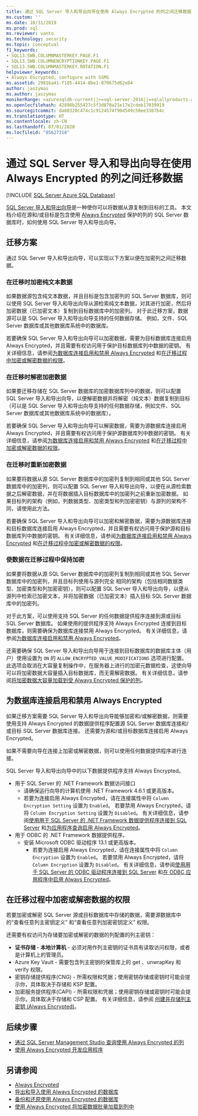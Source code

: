 ```yaml
---
title: 通过 SQL Server 导入和导出向导在使用 Always Encrypted 的列之间迁移数据 | Microsoft Docs
ms.custom: ''
ms.date: 10/31/2019
ms.prod: sql
ms.reviewer: vanto
ms.technology: security
ms.topic: conceptual
f1_keywords:
- SQL13.SWB.COLUMNMASTERKEY.PAGE.F1
- SQL13.SWB.COLUMNENCRYPTIONKEY.PAGE.F1
- SQL13.SWB.COLUMNMASTERKEY.ROTATION.F1
helpviewer_keywords:
- Always Encrypted, configure with SSMS
ms.assetid: 29816a41-f105-4414-8be1-070675d62e84
author: jaszymas
ms.author: jaszymas
monikerRange: =azuresqldb-current||>=sql-server-2016||=sqlallproducts-allversions||>=sql-server-linux-2017||=azuresqldb-mi-current
ms.openlocfilehash: 42898b255427c5f3d870a21e17e2cdeb17039919
ms.sourcegitcommit: da88320c474c1c9124574f90d549c50ee3387b4c
ms.translationtype: HT
ms.contentlocale: zh-CN
ms.lasthandoff: 07/01/2020
ms.locfileid: "85627318"
---
```

# <a name="migrate-data-to-or-from-columns-using-always-encrypted-with-sql-server-import-and-export-wizard"></a>通过 SQL Server 导入和导出向导在使用 Always Encrypted 的列之间迁移数据 
[!INCLUDE [SQL Server Azure SQL Database](../../../includes/applies-to-version/sql-asdb.md)]

[SQL Server 导入和导出向导](../../../integration-services/import-export-data/import-and-export-data-with-the-sql-server-import-and-export-wizard.md)是一种使你可以将数据从源复制到目标的工具。 本文档介绍在源和/或目标是包含使用 [Always Encrypted](../../../relational-databases/security/encryption/always-encrypted-database-engine.md) 保护的列的 SQL Server 数据库时，如何使用 SQL Server 导入和导出向导。

## <a name="migration-scenarios"></a>迁移方案
通过 SQL Server 导入和导出向导，可以实现以下方案以便在加密列之间迁移数据。

### <a name="encrypt-plaintext-data-on-migration"></a>在迁移时加密纯文本数据
如果数据源包含纯文本数据，并且目标是包含加密列的 SQL Server 数据库，则可以使用 SQL Server 导入和导出向导从源检索纯文本数据，对其进行加密，然后将加密数据（已加密文本）复制到目标数据库中的加密列。 对于此迁移方案，数据源可以是 SQL Server 导入和导出向导支持的任何数据存储。 例如，文件、SQL Server 数据库或其他数据库系统中的数据库。

若要确保 SQL Server 导入和导出向导可以加密数据，需要为目标数据库连接启用 Always Encrypted，并且需要有权访问用于保护目标数据库列中数据的密钥。 有关详细信息，请参阅[为数据库连接启用和禁用 Always Encrypted](#enable-and-disable-always-encrypted-for-a-database-connection) 和[在迁移过程中加密或解密数据的权限](#permissions-for-encrypting-or-decrypting-data-during-migration)。

### <a name="decrypt-encrypted-data-on-migration"></a>在迁移时解密加密数据
如果要迁移存储在 SQL Server 数据库的加密数据库列中的数据，则可以配置 SQL Server 导入和导出向导，以便解密数据并将解密（纯文本）数据复制到目标（可以是 SQL Server 导入和导出向导支持的任何数据存储，例如文件、SQL Server 数据库或其他数据库系统中的数据库）。

若要确保 SQL Server 导入和导出向导可以解密数据，需要为源数据库连接启用 Always Encrypted，并且需要有权访问用于保护源数据库列中数据的密钥。 有关详细信息，请参阅[为数据库连接启用和禁用 Always Encrypted](#enable-and-disable-always-encrypted-for-a-database-connection) 和[在迁移过程中加密或解密数据的权限](#permissions-for-encrypting-or-decrypting-data-during-migration)。

### <a name="re-encrypt-data-on-migration"></a>在迁移时重新加密数据
如果要将数据从源 SQL Server 数据库中的加密列复制到相同或其他 SQL Server 数据库中的加密列，则可以配置 SQL Server 导入和导出向导，以便在从源检索数据之后解密数据，并在将数据插入目标数据库中的加密列之前重新加密数据。 如果目标列的架构（例如，列数据类型、加密类型和列加密密钥）与源列的架构不同，请使用此方法。

若要确保 SQL Server 导入和导出向导可以加密和解密数据，需要为源数据库连接和目标数据库连接启用 Always Encrypted，并且需要有权访问用于保护源和目标数据库列中数据的密钥。 有关详细信息，请参阅[为数据库连接启用和禁用 Always Encrypted](#enable-and-disable-always-encrypted-for-a-database-connection) 和[在迁移过程中加密或解密数据的权限](#permissions-for-encrypting-or-decrypting-data-during-migration)。

### <a name="keep-data-encrypted-during-migration"></a>使数据在迁移过程中保持加密
如果要将数据从源 SQL Server 数据库中的加密列复制到相同或其他 SQL Server 数据库中的加密列，并且目标列使用与源列完全  相同的架构（包括相同数据类型、加密类型和列加密密钥），则可以配置 SQL Server 导入和导出向导，以便从源列中检索已加密文本，并将加密数据（已加密文本）插入目标 SQL Server 数据库中的加密列。 

对于此方案，可以使用支持 SQL Server 的任何数据提供程序连接到源或目标 SQL Server 数据库。 如果使用的提供程序支持 Always Encrypted 连接到目标数据库，则需要确保为数据库连接禁用 Always Encrypted。 有关详细信息，请参阅[为数据库连接启用和禁用 Always Encrypted](#enable-and-disable-always-encrypted-for-a-database-connection)。

还需要确保 SQL Server 导入和导出向导用于连接到目标数据库的数据库主体（用户）使用设置为 `ON` 的 `ALLOW_ENCRYPTED_VALUE_MODIFICATIONS` 选项进行配置。 此选项会取消在大容量复制操作中，在服务器上进行的加密元数据检查，这使向导可以将加密数据大容量插入目标数据库，而无需解密数据。 有关详细信息，请参阅[将加密数据大容量加载到受 Always Encrypted 保护的列](migrate-sensitive-data-protected-by-always-encrypted.md)。

## <a name="enable-and-disable-always-encrypted-for-a-database-connection"></a>为数据库连接启用和禁用 Always Encrypted
如果迁移方案需要 SQL Server 导入和导出向导能够加密和/或解密数据，则需要使用支持 Always Encrypted 的数据提供程序配置源 SQL Server 数据库连接和/或目标 SQL Server 数据库连接。 还需要为源和/或目标数据库连接启用 Always Encrypted。

如果不需要向导在连接上加密或解密数据，则可以使用任何数据提供程序进行连接。

SQL Server 导入和导出向导中的以下数据提供程序支持 Always Encrypted。

- 用于 SQL Server 的 .NET Framework 数据访问接口
  - 请确保运行向导的计算机使用 .NET Framework 4.6.1 或更高版本。
  - 若要为连接启用 Always Encrypted，请在连接属性中将 `Column Encryption Setting` 设置为 `Enabled`。 若要禁用 Always Encrypted，请将 `Column Encryption Setting` 设置为 `Disabled`。 有关详细信息，请参阅[使用用于 SQL Server 的 .NET Framework 数据提供程序连接到 SQL Server](../../../integration-services/import-export-data/connect-to-a-sql-server-data-source-sql-server-import-and-export-wizard.md#connect-to-sql-server-with-the-net-framework-data-provider-for-sql-server) 和[为应用程序查询启用 Always Encrypted](develop-using-always-encrypted-with-net-framework-data-provider.md#enabling-always-encrypted-for-application-queries)。
- 用于 ODBC 的 .NET Framework 数据提供程序。
  - 安装 Microsoft ODBC 驱动程序 13.1 或更高版本。
    - 若要为连接启用 Always Encrypted，请在连接属性中将 `Column Encryption` 设置为 `Enabled`。 若要禁用 Always Encrypted，请将 `Column Encryption` 设置为 `Disabled`。 有关详细信息，请参阅[使用用于 SQL Server 的 ODBC 驱动程序连接到 SQL Server](../../../integration-services/import-export-data/connect-to-a-sql-server-data-source-sql-server-import-and-export-wizard.md#connect-to-sql-server-with-the-odbc-driver-for-sql-server) 和[在 ODBC 应用程序中启用 Always Encrypted](../../../connect/odbc/using-always-encrypted-with-the-odbc-driver.md#enabling-always-encrypted-in-an-odbc-application)。

## <a name="permissions-for-encrypting-or-decrypting-data-during-migration"></a>在迁移过程中加密或解密数据的权限

若要加密或解密 SQL Server 源或目标数据库中存储的数据，需要源数据库中的“查看任意列主密钥定义”  和“查看任意列加密密钥定义”  权限。

还需要有权访问为存储要加密或解密的数据的列配置的列主密钥：

- **证书存储 - 本地计算机** - 必须对用作列主密钥的证书具有读取访问权限，或者是计算机上的管理员。
- Azure Key Vault  - 需要包含列主密钥的保管库上的 get  、unwrapKey  和 verify  权限。
- 密钥存储提供程序(CNG)  - 所需权限和凭据；使用密钥存储或密钥时可能会提示你，具体取决于存储和 KSP 配置。
- 加密服务提供程序(CAPI)  - 所需权限和凭据；使用密钥存储或密钥时可能会提示你，具体取决于存储和 CSP 配置。
有关详细信息，请参阅 [创建并存储列主密钥 (Always Encrypted)](../../../relational-databases/security/encryption/create-and-store-column-master-keys-always-encrypted.md)。

## <a name="next-steps"></a>后续步骤
- [通过 SQL Server Management Studio 查询使用 Always Encrypted 的列](always-encrypted-query-columns-ssms.md)
- [使用 Always Encrypted 开发应用程序](always-encrypted-client-development.md)

## <a name="see-also"></a>另请参阅
- [Always Encrypted](always-encrypted-database-engine.md)
- [导出和导入使用 Always Encrypted 的数据库](always-encrypted-migrate-using-bacpac.md)
- [备份和还原使用 Always Encrypted 的数据库](always-encrypted-migrate-using-backup-restore.md)
- [使用 Always Encrypted 将加密数据批量加载到列中](migrate-sensitive-data-protected-by-always-encrypted.md)